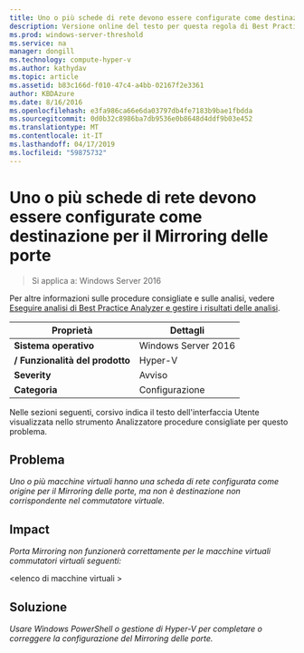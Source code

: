```yaml
---
title: Uno o più schede di rete devono essere configurate come destinazione per il Mirroring delle porte
description: Versione online del testo per questa regola di Best Practices Analyzer.
ms.prod: windows-server-threshold
ms.service: na
manager: dongill
ms.technology: compute-hyper-v
ms.author: kathydav
ms.topic: article
ms.assetid: b83c166d-f010-47c4-a4bb-02167f2e3361
author: KBDAzure
ms.date: 8/16/2016
ms.openlocfilehash: e3fa986ca66e6da03797db4fe7183b9bae1fbdda
ms.sourcegitcommit: 0d0b32c8986ba7db9536e0b8648d4ddf9b03e452
ms.translationtype: MT
ms.contentlocale: it-IT
ms.lasthandoff: 04/17/2019
ms.locfileid: "59875732"
---
```

# <a name="one-or-more-network-adapters-should-be-configured-as-the-destination-for-port-mirroring"></a>Uno o più schede di rete devono essere configurate come destinazione per il Mirroring delle porte

>Si applica a: Windows Server 2016

Per altre informazioni sulle procedure consigliate e sulle analisi, vedere [Eseguire analisi di Best Practice Analyzer e gestire i risultati delle analisi](https://go.microsoft.com/fwlink/p/?LinkID=223177).  
  
|Proprietà|Dettagli|  
|-|-|  
|**Sistema operativo**|Windows Server 2016|  
|**/ Funzionalità del prodotto**|Hyper-V|  
|**Severity**|Avviso|  
|**Categoria**|Configurazione|  
  
Nelle sezioni seguenti, corsivo indica il testo dell'interfaccia Utente visualizzata nello strumento Analizzatore procedure consigliate per questo problema.  
  
## <a name="issue"></a>**Problema**  
*Uno o più macchine virtuali hanno una scheda di rete configurata come origine per il Mirroring delle porte, ma non è destinazione non corrispondente nel commutatore virtuale.*  
  
## <a name="impact"></a>**Impact**  
*Porta Mirroring non funzionerà correttamente per le macchine virtuali commutatori virtuali seguenti:*  
  
\<elenco di macchine virtuali >  
  
## <a name="resolution"></a>**Soluzione**  
*Usare Windows PowerShell o gestione di Hyper-V per completare o correggere la configurazione del Mirroring delle porte.*  
  


